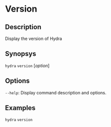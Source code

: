 # Version

## Description

Display the version of Hydra

## Synopsys

`hydra` `version` [*option*]

## Options

`--help`: Display command description and options.

## Examples

`hydra` `version`